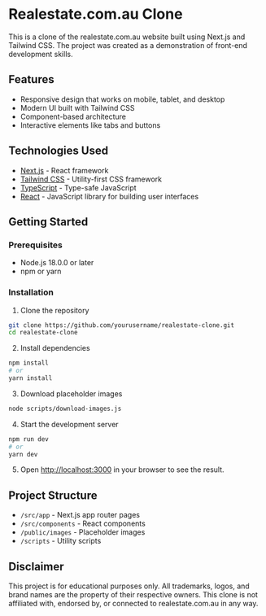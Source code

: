 # Realestate.com.au Clone

This is a clone of the realestate.com.au website built using Next.js and Tailwind CSS. The project was created as a demonstration of front-end development skills.

## Features

- Responsive design that works on mobile, tablet, and desktop
- Modern UI built with Tailwind CSS
- Component-based architecture
- Interactive elements like tabs and buttons

## Technologies Used

- [Next.js](https://nextjs.org/) - React framework
- [Tailwind CSS](https://tailwindcss.com/) - Utility-first CSS framework
- [TypeScript](https://www.typescriptlang.org/) - Type-safe JavaScript
- [React](https://reactjs.org/) - JavaScript library for building user interfaces

## Getting Started

### Prerequisites

- Node.js 18.0.0 or later
- npm or yarn

### Installation

1. Clone the repository
```bash
git clone https://github.com/yourusername/realestate-clone.git
cd realestate-clone
```

2. Install dependencies
```bash
npm install
# or
yarn install
```

3. Download placeholder images
```bash
node scripts/download-images.js
```

4. Start the development server
```bash
npm run dev
# or
yarn dev
```

5. Open [http://localhost:3000](http://localhost:3000) in your browser to see the result.

## Project Structure

- `/src/app` - Next.js app router pages
- `/src/components` - React components
- `/public/images` - Placeholder images
- `/scripts` - Utility scripts

## Disclaimer

This project is for educational purposes only. All trademarks, logos, and brand names are the property of their respective owners. This clone is not affiliated with, endorsed by, or connected to realestate.com.au in any way.

